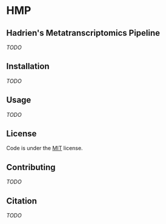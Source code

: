 # HMP


## Hadrien's Metatranscriptomics Pipeline

_TODO_

## Installation

_TODO_

## Usage

_TODO_

## License

Code is under the [MIT](LICENSE) license.

## Contributing

_TODO_

## Citation

_TODO_
